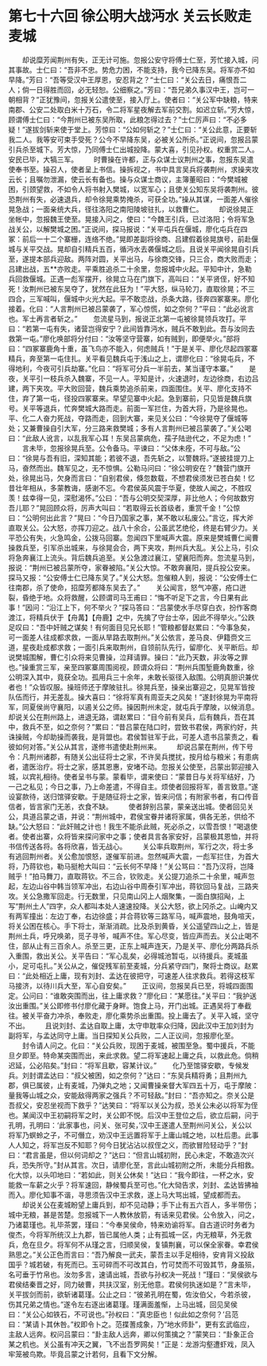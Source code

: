 # 第七十六回 徐公明大战沔水 关云长败走麦城


　　却说糜芳闻荆州有失，正无计可施。忽报公安守将傅士仁至，芳忙接入城，问其事故。士仁曰：“吾非不忠。势危力困，不能支持，我今已降东吴。将军亦不如早降。”芳曰：“吾等受汉中王厚恩，安忍背之？“士仁曰：“关公去日，痛恨吾二人；倘一日得胜而回，必无轻恕。公细察之。”芳曰：“吾兄弟久事汉中王，岂可一朝相背？”正犹豫间，忽报关公遣使至，接入厅上。使者曰：“关公军中缺粮，特来南郡、公安二处取白米十万石，令二将军星夜解去军前交割。如迟立斩。”芳大惊，顾谓傅士仁曰：“今荆州已被东吴所取，此粮怎得过去？”士仁厉声曰：“不必多疑！”遂拔剑斩来使于堂上。芳惊曰：“公如何斩之？”士仁曰：“关公此意，正要斩我二人。我等安可束手受死？公今不早降东吴，必被关公所杀。”正说间，忽报吕蒙引兵杀至城下。芳大惊，乃同傅士仁出城投降。蒙大喜，引见孙权。权重赏二人。安民已毕，大犒三军。
　　时曹操在许都，正与众谋士议荆州之事，忽报东吴遣使奉书至。操召人，使者呈上书信。操拆视之，书中具言吴兵将袭荆州，求操夹攻云长；且嘱勿泄漏，使云长有备也。操与众谋士商议，主簿董昭曰：“今樊城被困，引颈望救，不如令人将书射入樊城，以宽军心；且使关公知东吴将袭荆州。彼恐荆州有失，必速退兵，却令徐晃乘势掩杀，可获全功。”操从其谋，一面差人催徐晃急战；一面亲统大兵，径往洛阳之南阳陵坡驻扎，以救曹仁。
　　却说徐晃正坐帐中，忽报魏王使至。晃接入问之，使曰：“今魏王引兵，已过洛阳；令将军急战关公，以解樊城之困。”正说间，探马报说：“关平屯兵在偃城，廖化屯兵在四冢：前后一十二个寨栅，连络不绝。”晃即差副将徐商、吕建假着徐晃旗号，前赴偃城与关平交战。晃却自引精兵五百，循沔水去袭偃城之后。且说关平闻徐晃自引兵至，遂提本部兵迎敌。两阵对圆，关平出马，与徐商交锋，只三合，商大败而走；吕建出战，五**亦败走。平乘胜追杀二十余里，忽报城中火起。平知中计，急勒兵回救偃城。正遇一彪军摆开，徐晃立马在门旗下，高叫曰：“关平贤侄，好不知死！汝荆州已被东吴夺了，犹然在此狂为！”平大怒，纵马轮刀，直取徐晃；不三四合，三军喊叫，偃城中火光大起。平不敢恋战，杀条大路，径奔四冢寨来。廖化接着。化曰：“人言荆州已被吕蒙袭了，军心惊慌，如之奈何？”平曰：“此必讹言也。军士再言者斩之。”
　　忽流星马到，报说正北第一屯被徐晃领兵攻打。平曰：“若第一屯有失，诸营岂得安宁？此间皆靠沔水，贼兵不敢到此。吾与汝同去救第一屯。”廖化唤部将分付曰：“汝等坚守营寨，如有贼到，即便举火。”部将曰：“四冢寨鹿角十重，虽飞鸟亦不能入，何虑贼兵！”于是关平、廖化尽起四冢寨精兵，奔至第一屯住扎。关平看见魏兵屯于浅山之上，谓廖化曰：“徐晃屯兵，不得地利，今夜可引兵劫寨。”化曰：“将军可分兵一半前去，某当谨守本寨。”
　　是夜，关平引一枝兵杀入魏寨，不见一人。平知是计，火速退时，左边徐商，右边吕建，两下夹攻。平大败回营，魏兵乘势追杀前来，四面围住。关平、廖化支持不住，弃了第一屯，径投四冢寨来。早望见寨中火起。急到寨前，只见皆是魏兵旗号。关平等退兵，忙奔樊城大路而走。前面一军拦住，为首大将，乃是徐晃也。平、化二人奋力死战，夺路而走，回到大寨，来见关公曰：“今徐晃夺了偃城等处；又兼曹操自引大军，分三路来救樊城；多有人言荆州已被吕蒙袭了。”关公喝曰：“此敌人讹言，以乱我军心耳！东吴吕蒙病危，孺子陆逊代之，不足为虑！”
　　言未毕，忽报徐晃兵至。公令备马。平谏曰：“父体未痊，不可与敌。”公曰：“徐晃与吾有旧，深知其能；若彼不退，吾先斩之，以警魏将。”遂披挂提刀上马，奋然而出。魏军见之，无不惊惧。公勒马问曰：“徐公明安在？”魏营门旗开处，徐晃出马，欠身而言曰：“自别君侯，倏忽数载，不想君侯须发已苍白矣！忆昔壮年相从，多蒙教诲，感谢不忘。今君侯英风震于华夏，使故人闻之，不胜叹羡！兹幸得一见，深慰渴怀。”公曰：“吾与公明交契深厚，非比他人；今何故数穷吾儿耶？”晃回顾众将，厉声大叫曰：“若取得云长首级者，重赏千金！”公惊曰：“公明何出此言？”晃曰：“今日乃国家之事，某不敢以私废公。”言讫，挥大斧直取关公。公大怒，亦挥刀迎之。战八十余合，公虽武艺绝伦，终是右臂少力。关平恐公有失，火急鸣金，公拨马回寨。忽闻四下里喊声大震。原来是樊城曹仁闻曹操救兵至，引军杀出城来，与徐晃会合，两下夹攻，荆州兵大乱。关公上马，引众将急奔襄江上流头。背后魏兵追至。关公急渡过襄江，望襄阳而奔。忽流星马到，报说：“荆州已被吕蒙所夺，家眷被陷。”关公大惊。不敢奔襄阳，提兵投公安来。探马又报：“公安傅士仁已降东吴了。”关公大怒。忽催粮人到，报说：“公安傅士仁往南郡，杀了使命，招糜芳都降东吴去了。”
　　关公闻言，怒气冲塞，疮口迸裂，昏绝于地。众将救醒，公顾谓司马王甫曰：“悔不听足下之言，今日果有此事！”因问：“沿江上下，何不举火？”探马答曰：“吕蒙使水手尽穿白衣，扮作客商渡江，将精兵伏于【舟冓】【舟鹿】之中，先擒了守台士卒，因此不得举火。”公跌足叹曰：“吾中奸贼之谋矣！有何面目见兄长耶！”管粮都督赵累曰：“今事急矣，可一面差人往成都求救，一面从旱路去取荆州。”关公依言，差马良、伊籍赍文三道，星夜赴成都求救；一面引兵来取荆州，自领前队先行，留廖化、关平断后。却说樊城围解，曹仁引众将来见曹操，泣拜请罪。操曰：“此乃天数，非汝等之罪也。”操重赏三军，亲至四冢寨周围阅视，顾谓众将曰：“荆州兵围堑鹿角数重，徐公明深入其中，竟获全功。孤用兵三十余年，未敢长驱径入敌围。公明真胆识兼优者也！”众皆叹服。操班师还于摩陂驻扎。徐晃兵至，操亲出寨迎之，见晃军皆按队伍而行，并无差乱。操大喜曰：“徐将军真有周亚夫之风矣！”遂封徐晃为平南将军，同夏侯尚守襄阳，以遏关公之师。操因荆州未定，就屯兵于摩陂，以候消息。却说关公在荆州路上，进退无路，谓赵累曰：“目今前有吴兵，后有魏兵，吾在其中，救兵不至，如之奈何？”累曰：“昔吕蒙在陆口时，尝致书君侯，两家约好，共诛操贼，今却助操而袭我，是背盟也。君侯暂驻军于此，可差人遗书吕蒙责之，看彼如何对答。”关公从其言，遂修书遣使赴荆州来。
　　却说吕蒙在荆州，传下号令：凡荆州诸郡，有随关公出征将士之家，不许吴兵搅扰，按月给与粮米；有患病者，遣医治疗。将士之家，感其恩惠，安堵不动。忽报关公使至，吕蒙出郭迎接入城，以宾礼相待。使者呈书与蒙。蒙看毕，谓来使曰：“蒙昔日与关将军结好，乃一己之私见；今日之事，乃上命差遣，不得自主。烦使者回报将军，善言致意。”遂设宴款待，送归馆驿安歇。于是随征将士之家，皆来问信；有附家书者，有口传音信者，皆言家门无恙，衣食不缺。
　　使者辞别吕蒙，蒙亲送出城。使者回见关公，具道吕蒙之语，并说：“荆州城中，君侯宝眷并诸将家属，俱各无恙，供给不缺。”公大怒曰：“此奸贼之计也！我生不能杀此贼，死必杀之，以雪吾恨！”喝退使者。使者出寨，众将皆来探问家中之事；使者具言各家安好，吕蒙极其恩恤，并将书信传送各将。各将欣喜，皆无战心。
　　关公率兵取荆州，军行之次，将士多有逃回荆州者。关公愈加恨怒，遂催军前进。忽然喊声大震，一彪军拦住，为首大将，乃蒋钦也，勒马挺枪大叫曰：“云长何不早降！”关公骂曰：“吾乃汉将，岂降贼乎！”拍马舞刀，直取蒋钦。不三合，钦败走。关公提刀追杀二十余里，喊声忽起，左边山谷中韩当领军冲出，右边山谷中周泰引军冲出，蒋钦回马复战，三路夹攻。关公急撒军回走。行无数里，只见南山冈上人烟聚集，一面白旗招飐，上写“荆州土人”四字，众人都叫本处人速速投降。关公大怒，欲上冈杀之。山崦内又有两军撞出：左边丁奉，右边徐盛；并合蒋钦等三路军马，喊声震地，鼓角喧天，将关公困在核心。手下将士，渐渐消疏。比及杀到黄昏，关公遥望四山之上，皆是荆州土兵，呼兄唤弟，觅子寻爷，喊声不住。军心尽变，皆应声而去。关公止喝不住，部从止有三百余人。杀至三更，正东上喊声连天，乃是关平、廖化分两路兵杀入重围，救出关公。关平告曰：“军心乱矣，必得城池暂屯，以待援兵。麦城虽小，足可屯扎。”关公从之，催促残军前至麦城，分兵紧守四门，聚将士商议。赵累曰：“此处相近上庸，现有刘封、孟达在彼把守，可速差人往求救兵。若得这枝军马接济，以待川兵大至，军心自安矣。”
　　正议间，忽报吴兵已至，将城四面围定。公问曰：“谁敢突围而出，往上庸求救？”廖化曰：“某愿往。”关平曰：“我护送汝出重围。”关公即修书付廖化藏于身畔。饱食上马，开门出城。正遇吴将丁奉截往。被关平奋力冲杀，奉败走，廖化乘势杀出重围。投上庸去了。关平入城，坚守不出。
　　且说刘封、孟达自取上庸，太守申耽率众归降，因此汉中王加刘封为副将军，与孟达同守上庸。当日探知关公兵败，二人正议间，忽报廖化至。
　　封令请人问之。化曰：“关公兵败，现困于麦城，被围至急。蜀中援兵，不能旦夕即至。特命某突围而出，来此求救。望二将军速起上庸之兵，以救此危。倘稍迟延，公必陷矣。”封曰：“将军且歇，容某计议。”
　　化乃至馆驿安歇，专候发兵。刘封谓孟达曰：“叔父被困，如之奈何？”达曰：“东吴兵精将勇；且荆州九郡，俱已属彼，止有麦城，乃弹丸之地；又闻曹操亲督大军四五十万，屯于摩陂：量我等山城之众，安能敌得两家之强兵？不可轻敌。”封曰：“吾亦知之。奈关公是吾叔父，安忍坐视而下救乎？”达笑曰：“将军以关公为叔，恐关公未必以将军为侄也。某闻汉中王初嗣将军之时，关公即不悦。后汉中王登位之后，欲立后嗣，问于孔明，孔明曰：‘此家事也，问关、张可矣，’汉中王遂遣人至荆州问关公，关公以将军乃螟蛉之子，不可僭立，劝汉中王远置将军于上庸山城之地，以杜后患。此事人人知之，将军岂反不知耶？何今日犹沾沾以叔侄之义，而欲冒险轻动乎？”封曰：“君言虽是，但以何词却之？”达曰：“但言山城初附，民心未定，不敢造次兴兵，恐失所守。”封从其言。次日，请廖化至，言此山城初附之所，未能分兵相救。化大惊，以头叩地曰：“若如此，则关公休矣！”达曰：“我今即往，一杯之水，安能救一车薪之火乎？将军速回，静候蜀兵至可也。”化大恸告求，刘封、孟达皆拂袖而入。廖化知事不谐，寻思须告汉中王求救，遂上马大骂出城，望成都而去。
　　却说关公在麦城盼望上庸兵到，却不见动静；手下止有五六百人，多半带伤；城中无粮，甚是苦楚。忽报城下一人教休放箭，有话来见君侯。公令放入，问之，乃诸葛瑾也。礼毕茶罢，瑾曰：“今奉吴侯命，特来劝谕将军。自古道识时务者为俊杰，今将军所统汉上九郡，皆已属他人类；止有孤城一区，内无粮草，外无救兵，危在旦夕。将军何不从瑾之言，归顺吴侯，复镇荆襄，可以保全家眷。幸君侯熟思之。”关公正色而言曰：“吾乃解良一武夫，蒙吾主以手足相待，安肯背义投敌国乎？城若破，有死而已。玉可碎而不可改其白，竹可焚而不可毁其节，身虽殒，名可垂于竹帛也。汝勿多言，速请出城，吾欲与孙权决一死战！”瑾曰：“吴侯欲与君侯结秦晋之好，同力破曹，共扶汉室，别无他意。君侯何执迷如是？”言未毕，关平拔剑而前，欲斩诸葛瑾。公止之曰：“彼弟孔明在蜀，佐汝伯父，今若杀彼，伤其兄弟之情也。”遂令左右逐出诸葛瑾。瑾满面羞惭，上马出城，回见吴侯曰：“关公心如铁石，不可说也。”孙权曰：“真忠臣也！似此如之奈何？’吕范曰：“某请卜其休咎。”权即令卜之。范揲蓍成象，乃“地水师卦”，更有玄武临应，主敌人远奔。权问吕蒙曰：“卦主敌人远奔，卿以何策擒之？”蒙笑曰：“卦象正合某之机也。关公虽有冲天之翼，飞不出吾罗网矣！”正是：龙游沟壑遭虾戏，凤入牢笼被鸟欺。毕竟吕蒙之计若何，且看下文分解。
